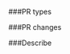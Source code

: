 ﻿<!-- Demo: https://github.com/PaddlePaddle/Paddle/pull/24810 -->
###PR types
<!--	One of	[ New features |  Bug fixes | Function optimization | Performance optimization | Breaking changes | Others ]	-->

###PR changes
<!--	One of	[ OPs |  APIs  | Docs | Others]	-->

###Describe
<!--	Describe what this PR does	-->
